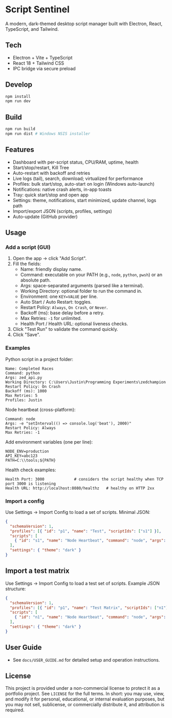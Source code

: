 # Script Sentinel

A modern, dark-themed desktop script manager built with Electron, React, TypeScript, and Tailwind.

## Tech
- Electron + Vite + TypeScript
- React 18 + Tailwind CSS
- IPC bridge via secure preload

## Develop
```bash
npm install
npm run dev
```

## Build
```bash
npm run build
npm run dist # Windows NSIS installer
```

## Features
- Dashboard with per-script status, CPU/RAM, uptime, health
- Start/stop/restart, Kill Tree
- Auto-restart with backoff and retries
- Live logs (tail), search, download; virtualized for performance
- Profiles: bulk start/stop, auto-start on login (Windows auto-launch)
- Notifications: native crash alerts, in-app toasts
- Tray: quick start/stop and open app
- Settings: theme, notifications, start minimized, update channel, logs path
- Import/export JSON (scripts, profiles, settings)
- Auto-update (GitHub provider)

## Usage

### Add a script (GUI)
1. Open the app → click "Add Script".
2. Fill the fields:
   - Name: friendly display name.
   - Command: executable on your PATH (e.g., `node`, `python`, `pwsh`) or an absolute path.
   - Args: space-separated arguments (parsed like a terminal).
   - Working Directory: optional folder to run the command in.
   - Environment: one `KEY=VALUE` per line.
   - Auto Start / Auto Restart: toggles.
   - Restart Policy: `Always`, `On Crash`, or `Never`.
   - Backoff (ms): base delay before a retry.
   - Max Retries: `-1` for unlimited.
   - Health Port / Health URL: optional liveness checks.
3. Click "Test Run" to validate the command quickly.
4. Click "Save".

### Examples

Python script in a project folder:

```
Name: Completed Races
Command: python
Args: zed_api.py
Working Directory: C:\Users\Justin\Programming Experiments\zedchampion
Restart Policy: On Crash
Backoff (ms): 1000
Max Retries: 5
Profiles: Justin
```

Node heartbeat (cross-platform):

```
Command: node
Args: -e "setInterval(() => console.log('beat'), 2000)"
Restart Policy: Always
Max Retries: -1
```

Add environment variables (one per line):

```
NODE_ENV=production
API_KEY=abc123
PATH=C:\\tools;${PATH}
```

Health check examples:

```
Health Port: 3000             # considers the script healthy when TCP port 3000 is listening
Health URL: http://localhost:8080/healthz   # healthy on HTTP 2xx
```

### Import a config
Use Settings → Import Config to load a set of scripts. Minimal JSON:

```json
{
  "schemaVersion": 1,
  "profiles": [{ "id": "p1", "name": "Test", "scriptIds": ["s1"] }],
  "scripts": [
    { "id": "s1", "name": "Node Heartbeat", "command": "node", "args": ["-e", "setInterval(()=>console.log('beat'),2000)"] }
  ],
  "settings": { "theme": "dark" }
}
```

## Import a test matrix

Use Settings → Import Config to load a test set of scripts. Example JSON structure:

```json
{
  "schemaVersion": 1,
  "profiles": [{ "id": "p1", "name": "Test Matrix", "scriptIds": ["n1"] }],
  "scripts": [
    { "id": "n1", "name": "Node Heartbeat", "command": "node", "args": ["-e", "setInterval(()=>console.log('beat'),2000)"] }
  ],
  "settings": { "theme": "dark" }
}
```

## User Guide
- See `docs/USER_GUIDE.md` for detailed setup and operation instructions.

## License

This project is provided under a non-commercial license to protect it as a portfolio project. See `LICENSE` for the full terms. In short: you may use, view, and modify it for personal, educational, or internal evaluation purposes, but you may not sell, sublicense, or commercially distribute it, and attribution is required.



